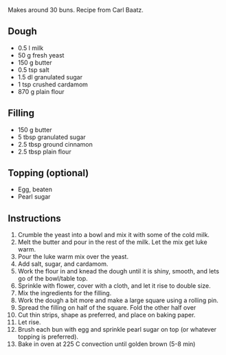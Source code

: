 Makes around 30 buns. Recipe from Carl Baatz.

Dough
-----

- 0.5 l milk
- 50 g fresh yeast
- 150 g butter
- 0.5 tsp salt
- 1.5 dl granulated sugar
- 1 tsp crushed cardamom
- 870 g plain flour

Filling
-------

- 150 g butter
- 5 tbsp granulated sugar
- 2.5 tbsp ground cinnamon
- 2.5 tbsp plain flour

Topping (optional)
------------------

- Egg, beaten
- Pearl sugar

Instructions
------------

1. Crumble the yeast into a bowl and mix it with some of the cold
   milk.
2. Melt the butter and pour in the rest of the milk. Let the mix get
   luke warm.
3. Pour the luke warm mix over the yeast.
4. Add salt, sugar, and cardamom.
5. Work the flour in and knead the dough until it is shiny, smooth,
   and lets go of the bowl/table top.
6. Sprinkle with flower, cover with a cloth, and let it rise to double
   size.
7. Mix the ingredients for the filling.
8. Work the dough a bit more and make a large square using a rolling
   pin.
9. Spread the filling on half of the square. Fold the other half over
10. Cut thin strips, shape as preferred, and place on baking paper.
11. Let rise.
12. Brush each bun with egg and sprinkle pearl sugar on top (or
    whatever topping is preferred).
13. Bake in oven at 225 C convection until golden brown (5-8 min)

